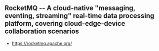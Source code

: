 ##  RocketMQ -- A cloud-native "messaging, eventing, streaming" real-time data processing platform, covering cloud-edge-device collaboration scenarios
- https://rocketmq.apache.org/